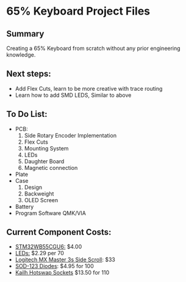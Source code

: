 # 65% Keyboard Project Files
## Summary
  Creating a 65% Keyboard from scratch without any prior engineering knowledge.

## Next steps:
  * Add Flex Cuts, learn to be more creative with trace routing
  * Learn how to add SMD LEDS, Similar to above

## To Do List:
* PCB:
  1. Side Rotary Encoder Implementation
  2. Flex Cuts
  3. Mounting System
  4. LEDs
  5. Daughter Board
  6. Magnetic connection
* Plate
* Case
  1. Design
  2. Backweight
  3. OLED Screen
* Battery
* Program Software QMK/VIA


## Current Component Costs:

* [STM32WB55CGU6:](https://estore.st.com/en/stm32wb55cgu6-cpn.html) $4.00
* [LEDs:](https://www.aliexpress.us/item/2251832648616581.html?gatewayAdapt=glo2usa4itemAdapt) $2.29 per 70
* [Logitech MX Master 3s Side Scroll](https://www.aliexpress.us/item/3256805736389448.html?spm=a2g0o.order_list.order_list_main.5.6ac41802afgPFI&gatewayAdapt=glo2usa): $33
* [SOD-123 Diodes](https://www.adafruit.com/product/5099): $4.95 for 100
* [Kailh Hotswap Sockets](https://cannonkeys.com/products/kailh-mx-hotswap-sockets?variant=40866971091055) $13.50 for 110
